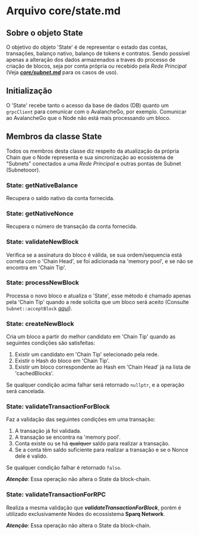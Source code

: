 # Arquivo core/state.md

## Sobre o objeto State

O objetivo do objeto 'State' é de representar o estado das contas, transações, balanço nativo, balanço de tokens e contratos. Sendo possível apenas a alteração dos dados armazenados a traves do processo de criação de blocos, seja por conta própria ou recebido pela _Rede Principal_ (Veja [**_core/subnet.md_**](subnet.md) para os casos de uso).

## Initialização

O 'State' recebe tanto o acesso da base de dados (DB) quanto um ```grpcClient``` para comunicar com o AvalancheGo, por exemplo. Comunicar ao AvalancheGo que o Node não está mais processando um bloco.

## Membros da classe State

Todos os membros desta classe diz respeito da atualização da própria Chain que o Node representa e sua sincronização ao ecosistema de "Subnets" conectados a uma _Rede Principal_ e outras pontas de Subnet (Subnetooor).

### State: getNativeBalance

Recupera o saldo nativo da conta fornecida.

### State: getNativeNonce

Recupera o número de transação da conta fornecida.

### State: validateNewBlock

Verifica se a assinatura do bloco é válida, se sua ordem/sequencia está correta com o 'Chain Head', se foi adicionada na 'memory pool', e se não se encontra em 'Chain Tip'.

### State: processNewBlock

Processa o novo bloco e atualiza o 'State', esse método é chamado apenas pela 'Chain Tip' quando a rede solicita que um bloco será aceito (Consulte ```Subnet::acceptBlock``` [*aqui*]("subnet.md#L269")).

### State: createNewBlock

Cria um bloco a partir do melhor candidato em 'Chain Tip' quando as seguintes condições são satisfeitas:

1. Existir um candidato em 'Chain Tip' selecionado pela rede.
2. Existir o Hash do bloco em 'Chain Tip'.
3. Existir um bloco correspondente ao Hash em 'Chain Head' já na lista de 'cachedBlocks'.

Se qualquer condição acima falhar será retornado ```nullptr```, e a operação será cancelada.

### State: validateTransactionForBlock

Faz a validação das seguintes condições em uma transação:

1. A transação já foi validada.
2. A transação se encontra na 'memory pool'.
3. Conta existe ou se há ~~qualquer~~ saldo para realizar a transação.
4. Se a conta têm saldo suficiente para realizar a transação e se o Nonce dele é valido.

Se qualquer condição falhar é retornado ```falso```.

**_Atenção_**: Essa operação não altera o State da block-chain.

### State: validateTransactionForRPC

Realiza a mesma validação que **_validateTransactionForBlock_**, porém é utilizado exclusivamente Nodes do ecossistema **Sparq Network**.

**_Atenção_**: Essa operação não altera o State da block-chain.
